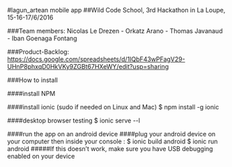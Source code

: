 #lagun_artean mobile app
##Wild Code School, 3rd Hackathon in La Loupe, 15-16-17/6/2016

###Team members: 
Nicolas Le Drezen - Orkatz Arano - Thomas Javanaud - Iban Goenaga Fontang

###Product-Backlog: 
https://docs.google.com/spreadsheets/d/1IQbF43wPFagV29-UHnP8phxqD0HkVKy9ZGBt67HXeWY/edit?usp=sharing


###How to install


####install NPM

####install ionic (sudo if needed on Linux and Mac)
$ npm install -g ionic

####desktop browser testing
$ ionic serve --l

####run the app on an android device
####plug your android device on your computer then inside your console : 
$ ionic build android
$ ionic run android
#####If this doesn’t work, make sure you have USB debugging enabled on your device

